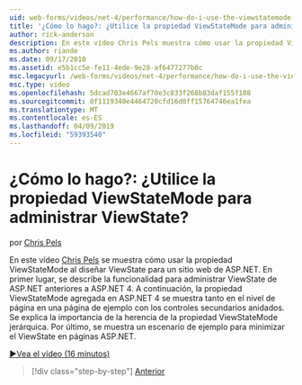```yaml
---
uid: web-forms/videos/net-4/performance/how-do-i-use-the-viewstatemode-property-for-managing-viewstate
title: '¿Cómo lo hago?: ¿Utilice la propiedad ViewStateMode para administrar ViewState? | Microsoft Docs'
author: rick-anderson
description: En este vídeo Chris Pels muestra cómo usar la propiedad ViewStateMode al diseñar ViewState para un sitio web de ASP.NET.
ms.author: riande
ms.date: 09/17/2010
ms.assetid: e5b1cc5e-fe11-4ede-9e28-af6477277b0c
msc.legacyurl: /web-forms/videos/net-4/performance/how-do-i-use-the-viewstatemode-property-for-managing-viewstate
msc.type: video
ms.openlocfilehash: 5dcad703e4667af70e3c833f268b83daf155f108
ms.sourcegitcommit: 0f1119340e4464720cfd16d0ff15764746ea1fea
ms.translationtype: MT
ms.contentlocale: es-ES
ms.lasthandoff: 04/09/2019
ms.locfileid: "59393540"
---
```

# <a name="how-do-i-use-the-viewstatemode-property-for-managing-viewstate"></a>¿Cómo lo hago?: ¿Utilice la propiedad ViewStateMode para administrar ViewState?

por [Chris Pels](https://twitter.com/chrispels)

En este vídeo [Chris Pels](http://www.idevtech.com) se muestra cómo usar la propiedad ViewStateMode al diseñar ViewState para un sitio web de ASP.NET. En primer lugar, se describe la funcionalidad para administrar ViewState de ASP.NET anteriores a ASP.NET 4. A continuación, la propiedad ViewStateMode agregada en ASP.NET 4 se muestra tanto en el nivel de página en una página de ejemplo con los controles secundarios anidados. Se explica la importancia de la herencia de la propiedad ViewStateMode jerárquica. Por último, se muestra un escenario de ejemplo para minimizar el ViewState en páginas ASP.NET.

[&#9654;Vea el vídeo (16 minutos)](https://channel9.msdn.com/Blogs/ASP-NET-Site-Videos/how-do-i-use-the-viewstatemode-property-for-managing-viewstate)

> [!div class="step-by-step"]
> [Anterior](aspnet-4-quick-hit-easy-state-compression.md)
